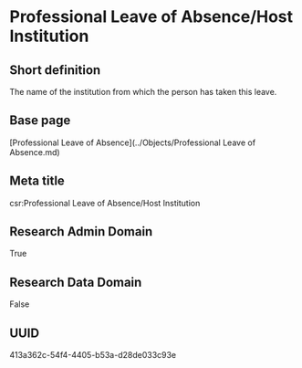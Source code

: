 # Professional Leave of Absence/Host Institution
## Short definition
The name of the institution from which the person has taken this leave.
## Base page
[Professional Leave of Absence](../Objects/Professional Leave of Absence.md)
## Meta title
csr:Professional Leave of Absence/Host Institution
## Research Admin Domain
True
## Research Data Domain
False
## UUID
413a362c-54f4-4405-b53a-d28de033c93e
